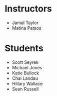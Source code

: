 # Instructors

- Jamal Taylor
- Matina Patsos

# Students

- Scott Seyrek
- Michael Jones
- Katie Bullock
- Chai Landau
- Hillary Wallace
- Sean Russell
